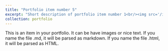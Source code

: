 ```yaml
---
title: "Portfolio item number 5"
excerpt: "Short description of portfolio item number 1<br/><img src='/images/portfolio/Project-19.jpg' width='500' height='300'>"
collection: portfolio
---
```


This is an item in your portfolio. It can be have images or nice text. If you name the file .md, it will be parsed as markdown. If you name the file .html, it will be parsed as HTML.
